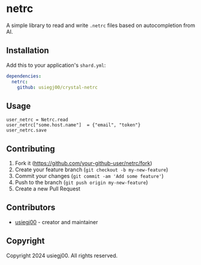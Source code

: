 # netrc

A simple library to read and write `.netrc` files based on autocompletion from AI.

## Installation

Add this to your application's `shard.yml`:

```yaml
dependencies:
  netrc:
    github: usiegj00/crystal-netrc
```

## Usage

```crystal
user_netrc = Netrc.read
user_netrc["some.host.name"]  = {"email", "token"}
user_netrc.save
```

## Contributing

1. Fork it (<https://github.com/your-github-user/netrc/fork>)
2. Create your feature branch (`git checkout -b my-new-feature`)
3. Commit your changes (`git commit -am 'Add some feature'`)
4. Push to the branch (`git push origin my-new-feature`)
5. Create a new Pull Request

## Contributors

- [usiegj00](https://github.com/usiegj00) - creator and maintainer

## Copyright

Copyright 2024 usiegj00. All rights reserved.
